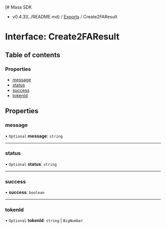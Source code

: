 [# Masa SDK
 - v0.4.3](../README.md) / [Exports](../modules.md) / Create2FAResult

# Interface: Create2FAResult

## Table of contents

### Properties

- [message](Create2FAResult.md#message)
- [status](Create2FAResult.md#status)
- [success](Create2FAResult.md#success)
- [tokenId](Create2FAResult.md#tokenid)

## Properties

### message

• `Optional` **message**: `string`

___

### status

• `Optional` **status**: `string`

___

### success

• **success**: `boolean`

___

### tokenId

• `Optional` **tokenId**: `string` \| `BigNumber`
